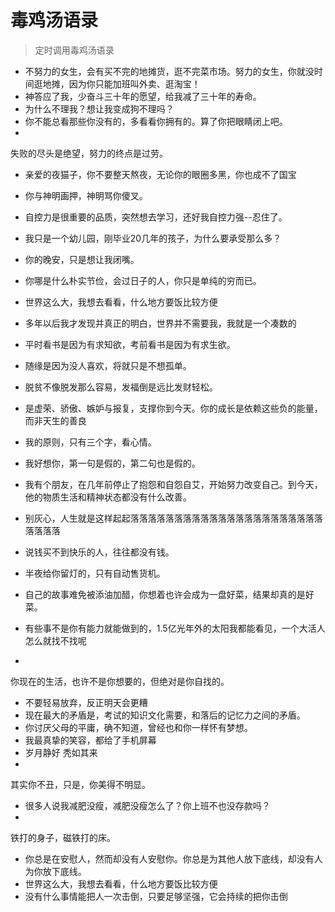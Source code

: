 # 毒鸡汤语录

> 定时调用毒鸡汤语录
* 不努力的女生，会有买不完的地摊货，逛不完菜市场。努力的女生，你就没时间逛地摊，因为你只能加班叫外卖、逛淘宝！
* 神答应了我，少奋斗三十年的愿望，给我减了三十年的寿命。
* 为什么不理我？想让我变成狗不理吗？
* 你不能总看那些你没有的，多看看你拥有的。算了你把眼睛闭上吧。
* 
失败的尽头是绝望，努力的终点是过劳。
* 亲爱的夜猫子，你不要整天熬夜，无论你的眼圈多黑，你也成不了国宝
* 你与神明画押，神明骂你傻叉。
* 自控力是很重要的品质，突然想去学习，还好我自控力强--忍住了。
* 我只是一个幼儿园，刚毕业20几年的孩子，为什么要承受那么多？
* 你的晚安，只是想让我闭嘴。
* 你哪是什么朴实节俭，会过日子的人，你只是单纯的穷而已。
* 世界这么大，我想去看看，什么地方要饭比较方便
* 多年以后我才发现并真正的明白，世界并不需要我，我就是一个凑数的

* 平时看书是因为有求知欲，考前看书是因为有求生欲。
* 随缘是因为没人喜欢，将就只是不想孤单。
* 脱贫不像脱发那么容易，发福倒是远比发财轻松。
* 是虚荣、骄傲、嫉妒与报复，支撑你到今天。你的成长是依赖这些负的能量，而非天生的善良
* 我的原则，只有三个字，看心情。
* 我好想你，第一句是假的，第二句也是假的。
* 我有个朋友，在几年前停止了抱怨和自怨自艾，开始努力改变自己。到今天，他的物质生活和精神状态都没有什么改善。
* 别灰心，人生就是这样起起落落落落落落落落落落落落落落落落落落落落落落落落落落
* 说钱买不到快乐的人，往往都没有钱。
* 半夜给你留灯的，只有自动售货机。
* 自己的故事难免被添油加醋，你想着也许会成为一盘好菜，结果却真的是好菜。
* 有些事不是你有能力就能做到的，1.5亿光年外的太阳我都能看见，一个大活人怎么就找不找呢
* 
你现在的生活，也许不是你想要的，但绝对是你自找的。
* 不要轻易放弃，反正明天会更糟
* 现在最大的矛盾是，考试的知识文化需要，和落后的记忆力之间的矛盾。
* 你讨厌父母的平庸，确不知道，曾经也和你一样怀有梦想。
* 我最真挚的笑容，都给了手机屏幕
* 岁月静好  秃如其来
* 
其实你不丑，只是，你美得不明显。
* 很多人说我减肥没瘦，减肥没瘦怎么了？你上班不也没存款吗？
* 
铁打的身子，磁铁打的床。
* 你总是在安慰人，然而却没有人安慰你。你总是为其他人放下底线，却没有人为你放下底线。
* 世界这么大，我想去看看，什么地方要饭比较方便
* 没有什么事情能把人一次击倒，只要足够坚强，它会持续的把你击倒
